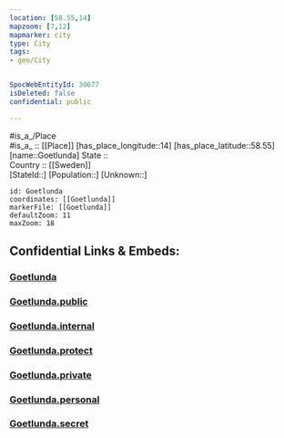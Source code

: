 ```yaml
---
location: [58.55,14] 
mapzoom: [7,12] 
mapmarker: city 
type: City
tags:
- geo/City


SpocWebEntityId: 30677
isDeleted: false
confidential: public

---
```

#is_a_/Place  
#is_a_ :: [[Place]] 
[has_place_longitude::14] 
[has_place_latitude::58.55] 
[name::Goetlunda] 
State ::  
Country :: [[Sweden]]  
[StateId::] 
[Population::] 
[Unknown::] 


```leaflet
id: Goetlunda
coordinates: [[Goetlunda]] 
markerFile: [[Goetlunda]] 
defaultZoom: 11 
maxZoom: 18
```


## Confidential Links & Embeds: 

### [Goetlunda](/_Standards/Earth/Continent/Europe/Europe~North/Sweden/Provinces~Sweden/Västra_Götaland/City/Goetlunda.md) 

### [Goetlunda.public](/_public/Earth/Continent/Europe/Europe~North/Sweden/Provinces~Sweden/Västra_Götaland/City/Goetlunda.public.md) 

### [Goetlunda.internal](/_internal/Earth/Continent/Europe/Europe~North/Sweden/Provinces~Sweden/Västra_Götaland/City/Goetlunda.internal.md) 

### [Goetlunda.protect](/_protect/Earth/Continent/Europe/Europe~North/Sweden/Provinces~Sweden/Västra_Götaland/City/Goetlunda.protect.md) 

### [Goetlunda.private](/_private/Earth/Continent/Europe/Europe~North/Sweden/Provinces~Sweden/Västra_Götaland/City/Goetlunda.private.md) 

### [Goetlunda.personal](/_personal/Earth/Continent/Europe/Europe~North/Sweden/Provinces~Sweden/Västra_Götaland/City/Goetlunda.personal.md) 

### [Goetlunda.secret](/_secret/Earth/Continent/Europe/Europe~North/Sweden/Provinces~Sweden/Västra_Götaland/City/Goetlunda.secret.md)

